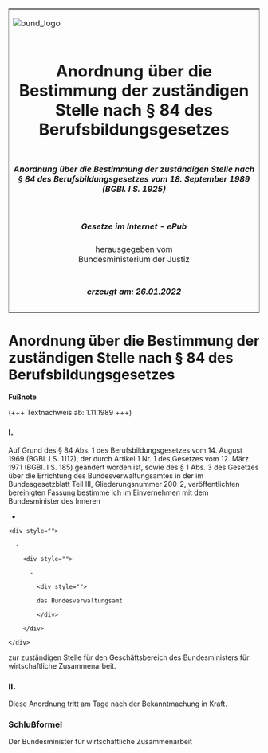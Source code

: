 <span id="DECKBLATT.html"></span>

<table border="0" frame="border" width="100%">

<tr valign="top">

<td align="left">

![bund\_logo](BfJ_2021_Web_de_de.gif)

</td>

<td align="right">

 

</td>

</tr>

<tr align="center" valign="middle">

<td colspan="2">

# Anordnung über die Bestimmung der zuständigen Stelle nach § 84 des Berufsbildungsgesetzes

</td>

</tr>

<tr align="center" valign="middle">

<td colspan="2">

##### Anordnung über die Bestimmung der zuständigen Stelle nach § 84 des Berufsbildungsgesetzes vom 18. September 1989 (BGBl. I S. 1925)

</td>

</tr>

<tr align="center" valign="middle">

<td colspan="2">

  
  

##### Gesetze im Internet - ePub  
  
herausgegeben vom  
Bundesministerium der Justiz

</td>

</tr>

<tr align="center" valign="bottom">

<td colspan="2">

  
  

##### erzeugt am: 26.01.2022

</td>

</tr>

</table>

<span id="BJNR019250989.html"></span>

# Anordnung über die Bestimmung der zuständigen Stelle nach § 84 des Berufsbildungsgesetzes

<div>

  
**Fußnote**

<div class="jnhtml">

<div>

<div class="jurAbsatz">

(+++ Textnachweis ab: 1.11.1989 +++)

</div>

</div>

</div>

</div>

<span id="BJNR019250989BJNE000100308.html"></span>

### I.  

<div>

<div class="jnhtml">

<div>

<div class="jurAbsatz">

Auf Grund des § 84 Abs. 1 des Berufsbildungsgesetzes vom 14. August 1969
(BGBl. I S. 1112), der durch Artikel 1 Nr. 1 des Gesetzes vom 12. März
1971 (BGBl. I S. 185) geändert worden ist, sowie des § 1 Abs. 3 des
Gesetzes über die Errichtung des Bundesverwaltungsamtes in der im
Bundesgesetzblatt Teil III, Gliederungsnummer 200-2, veröffentlichten
bereinigten Fassung bestimme ich im Einvernehmen mit dem Bundesminister
des Inneren

  - 
    
    <div style="">
    
      - 
        
        <div style="">
        
          - 
            
            <div style="">
            
            das Bundesverwaltungsamt
            
            </div>
        
        </div>
    
    </div>

zur zuständigen Stelle für den Geschäftsbereich des Bundesministers für
wirtschaftliche Zusammenarbeit.

</div>

</div>

</div>

</div>

<span id="BJNR019250989BJNE000200308.html"></span>

### II.  

<div>

<div class="jnhtml">

<div>

<div class="jurAbsatz">

Diese Anordnung tritt am Tage nach der Bekanntmachung in Kraft.

</div>

</div>

</div>

</div>

<span id="BJNR019250989BJNE000300308.html"></span>

### Schlußformel  

<div>

<div class="jnhtml">

<div>

<div class="jurAbsatz">

<span class="SP">Der Bundesminister für wirtschaftliche
Zusammenarbeit</span>

</div>

</div>

</div>

</div>
